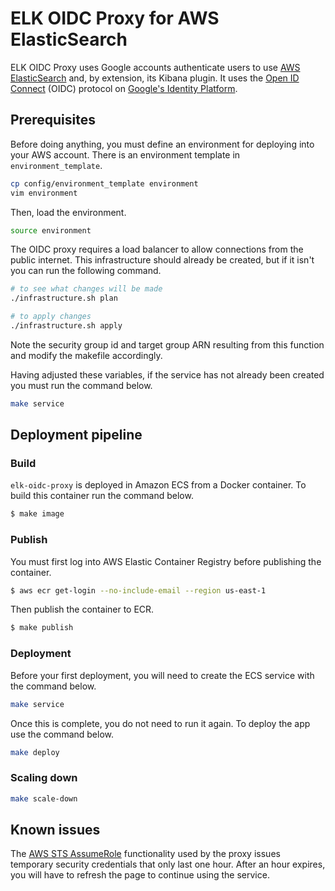 # ELK OIDC Proxy for AWS ElasticSearch
ELK OIDC Proxy uses Google accounts authenticate users to use [AWS ElasticSearch](https://aws.amazon.com/elasticsearch-service/) and, by extension, its Kibana plugin. It uses the [Open ID Connect](https://en.wikipedia.org/wiki/OpenID_Connect) (OIDC) protocol on [Google's Identity Platform](https://developers.google.com/identity/protocols/OpenIDConnect).

## Prerequisites

Before doing anything, you must define an environment for deploying into your AWS account. There is an environment template in `environment_template`.

```bash
cp config/environment_template environment
vim environment
```

Then, load the environment.

```bash
source environment
```

The OIDC proxy requires a load balancer to allow connections from the public internet. This infrastructure should already be created, but if it isn't you can run the following command.

```bash
# to see what changes will be made
./infrastructure.sh plan

# to apply changes
./infrastructure.sh apply
```

Note the security group id and target group ARN resulting from this function and modify the makefile accordingly.

Having adjusted these variables, if the service has not already been created you must run the command below.
```bash
make service
```

## Deployment pipeline

### Build

`elk-oidc-proxy` is deployed in Amazon ECS from a Docker container. To build this container run the command below.

```bash
$ make image
```

### Publish

You must first log into AWS Elastic Container Registry before publishing the container.

```bash
$ aws ecr get-login --no-include-email --region us-east-1
```

Then publish the container to ECR.

```bash
$ make publish
```

### Deployment
Before your first deployment, you will need to create the ECS service with the command below.

```bash
make service
```
Once this is complete, you do not need to run it again. To deploy the app use the command below.

```bash
make deploy
```

### Scaling down

```bash
make scale-down
```

## Known issues

The [AWS STS AssumeRole](https://docs.aws.amazon.com/STS/latest/APIReference/API_AssumeRole.html) functionality used by the proxy issues temporary security credentials that only last one hour. After an hour expires, you will have to refresh the page to continue using the service.
